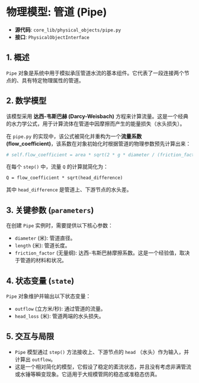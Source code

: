 # 物理模型: 管道 (Pipe)

*   **源代码**: `core_lib/physical_objects/pipe.py`
*   **接口**: `PhysicalObjectInterface`

## 1. 概述

`Pipe` 对象是系统中用于模拟承压管道水流的基本组件。它代表了一段连接两个节点的、具有特定物理属性的管道。

## 2. 数学模型

该模型采用 **达西-韦斯巴赫 (Darcy-Weisbach)** 方程来计算流量。这是一个经典的水力学公式，用于计算流体在管道中因摩擦而产生的能量损失（水头损失）。

在 `pipe.py` 的实现中，该公式被简化并重构为一个**流量系数 (flow_coefficient)**，该系数在对象初始化时根据管道的物理参数预先计算出来：

```python
# self.flow_coefficient = area * sqrt(2 * g * diameter / (friction_factor * length))
```

在每个 `step()` 中，流量 `Q` 的计算就简化为：

`Q = flow_coefficient * sqrt(head_difference)`

其中 `head_difference` 是管道上、下游节点的水头差。

## 3. 关键参数 (`parameters`)

在创建 `Pipe` 实例时，需要提供以下核心参数：

*   `diameter` (米): 管道直径。
*   `length` (米): 管道长度。
*   `friction_factor` (无量纲): 达西-韦斯巴赫摩擦系数。这是一个经验值，取决于管道的材料和状况。

## 4. 状态变量 (`state`)

`Pipe` 对象维护并输出以下状态变量：

*   `outflow` (立方米/秒): 通过管道的流量。
*   `head_loss` (米): 管道两端的水头损失。

## 5. 交互与局限

*   `Pipe` 模型通过 `step()` 方法接收上、下游节点的 `head` （水头）作为输入，并计算出 `outflow`。
*   这是一个相对简化的模型，它假设了稳定的紊流状态，并且没有考虑非满管流或水锤等瞬变现象。它适用于大规模管网的稳态或准稳态仿真。
